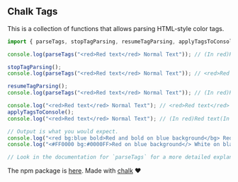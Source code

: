 ## Chalk Tags
This is a collection of functions that allows parsing HTML-style color tags.

```ts
import { parseTags, stopTagParsing, resumeTagParsing, applyTagsToConsole } from "chalk-tags";

console.log(parseTags("<red>Red text</red> Normal Text")); // (In red)Red text(In white) Normal Text

stopTagParsing();
console.log(parseTags("<red>Red text</red> Normal Text")); // <red>Red text</red> Normal Text

resumeTagParsing();
console.log(parseTags("<red>Red text</red> Normal Text")); // (In red)Red text(In white) Normal Text

console.log("<red>Red text</red> Normal Text"); // <red>Red text</red> Normal Text
applyTagsToConsole();
console.log("<red>Red text</red> Normal Text"); // (In red)Red text(In white) Normal Text

// Output is what you would expect.
console.log("<red bg:blue bold>Red and bold on blue background</bg> Red and Bold</bold> Red</red>");
console.log("<#FF0000 bg:#0000FF>Red on blue background</> White on black background");

// Look in the documentation for `parseTags` for a more detailed explanation and a list of the tags.
```

The npm package is [here](https://www.npmjs.com/package/chalk-tags).
Made with [chalk](https://github.com/chalk/chalk) ❤️
